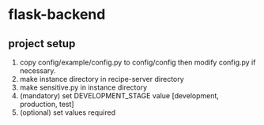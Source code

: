 # flask-backend

## project setup

1. copy config/example/config.py to config/config then modify config.py if necessary.
2. make instance directory in recipe-server directory
3. make sensitive.py in instance directory
4. (mandatory) set DEVELOPMENT_STAGE value [development, production, test]
5. (optional) set values required
